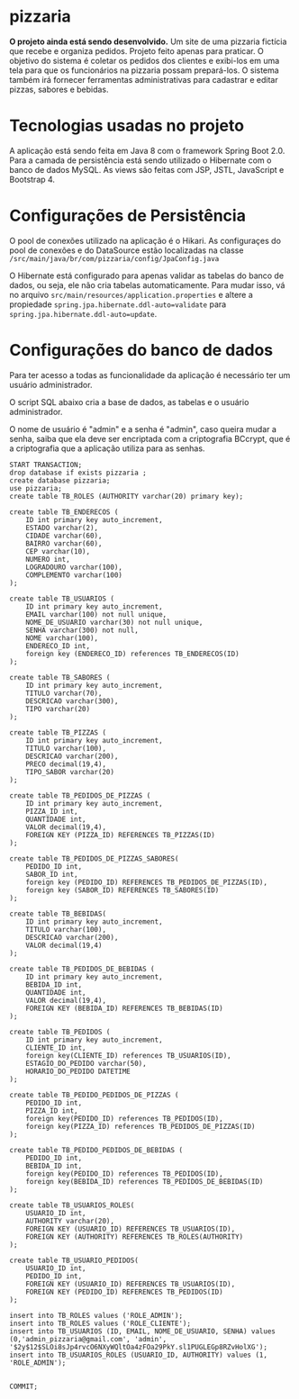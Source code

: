 # pizzaria
**O projeto ainda está sendo desenvolvido.**
Um site de uma pizzaria fictícia que recebe e organiza pedidos. Projeto feito apenas para praticar.
O objetivo do sistema é coletar os pedidos dos clientes e exibi-los em uma tela para que os funcionários na pizzaria possam prepará-los.
O sistema também irá fornecer ferramentas administrativas para cadastrar e editar pizzas, sabores e bebidas.

# Tecnologias usadas no projeto
A aplicação está sendo feita em Java 8 com o framework Spring Boot 2.0. Para a camada de persistência está sendo utilizado o Hibernate com o banco de dados MySQL. As views são feitas com JSP, JSTL, JavaScript e Bootstrap 4.

# Configurações de Persistência
O pool de conexões utilizado na aplicação é o Hikari.
As configuraçes do pool de conexões e do DataSource estão localizadas na classe ``/src/main/java/br/com/pizzaria/config/JpaConfig.java``

O Hibernate está configurado para apenas validar as tabelas do banco de dados, ou seja, ele não cria tabelas automaticamente. Para mudar isso, vá no arquivo ``src/main/resources/application.properties`` e altere a propiedade ``spring.jpa.hibernate.ddl-auto=validate`` para ``spring.jpa.hibernate.ddl-auto=update``.

# Configurações do banco de dados
Para ter acesso a todas as funcionalidade da aplicação é necessário ter um usuário administrador.

O script SQL abaixo cria a base de dados, as tabelas e o usuário administrador. 

O nome de usuário é "admin" e a senha é "admin", caso queira mudar a senha, saiba que ela deve ser encriptada com a criptografia BCcrypt, que é a criptografia que a aplicação utiliza para as senhas.

```
START TRANSACTION;
drop database if exists pizzaria ;
create database pizzaria;
use pizzaria;
create table TB_ROLES (AUTHORITY varchar(20) primary key);

create table TB_ENDERECOS ( 
	ID int primary key auto_increment,
    ESTADO varchar(2),
    CIDADE varchar(60),
    BAIRRO varchar(60),
    CEP varchar(10),
    NUMERO int,
    LOGRADOURO varchar(100),
    COMPLEMENTO varchar(100)
);

create table TB_USUARIOS (
	ID int primary key auto_increment, 
    EMAIL varchar(100) not null unique, 
    NOME_DE_USUARIO varchar(30) not null unique,
    SENHA varchar(300) not null,
    NOME varchar(100),
    ENDERECO_ID int,
    foreign key (ENDERECO_ID) references TB_ENDERECOS(ID)
);    

create table TB_SABORES (
	ID int primary key auto_increment,
    TITULO varchar(70),
    DESCRICAO varchar(300),
    TIPO varchar(20)
);

create table TB_PIZZAS (
	ID int primary key auto_increment,
    TITULO varchar(100),
    DESCRICAO varchar(200),
    PRECO decimal(19,4),
    TIPO_SABOR varchar(20)
);

create table TB_PEDIDOS_DE_PIZZAS (
	ID int primary key auto_increment,
    PIZZA_ID int,
    QUANTIDADE int,
    VALOR decimal(19,4),
    FOREIGN KEY (PIZZA_ID) REFERENCES TB_PIZZAS(ID)
);

create table TB_PEDIDOS_DE_PIZZAS_SABORES(
	PEDIDO_ID int,
    SABOR_ID int,
    foreign key (PEDIDO_ID) REFERENCES TB_PEDIDOS_DE_PIZZAS(ID),
    foreign key (SABOR_ID) REFERENCES TB_SABORES(ID)
);

create table TB_BEBIDAS(
	ID int primary key auto_increment,
    TITULO varchar(100),
    DESCRICAO varchar(200),
    VALOR decimal(19,4)
);

create table TB_PEDIDOS_DE_BEBIDAS (
	ID int primary key auto_increment,
    BEBIDA_ID int,
    QUANTIDADE int,
    VALOR decimal(19,4),
    FOREIGN KEY (BEBIDA_ID) REFERENCES TB_BEBIDAS(ID)
);

create table TB_PEDIDOS (
	ID int primary key auto_increment,
    CLIENTE_ID int,
    foreign key(CLIENTE_ID) references TB_USUARIOS(ID),
    ESTAGIO_DO_PEDIDO varchar(50),
    HORARIO_DO_PEDIDO DATETIME
);

create table TB_PEDIDO_PEDIDOS_DE_PIZZAS (
	PEDIDO_ID int,
    PIZZA_ID int,
    foreign key(PEDIDO_ID) references TB_PEDIDOS(ID),
    foreign key(PIZZA_ID) references TB_PEDIDOS_DE_PIZZAS(ID)
);

create table TB_PEDIDO_PEDIDOS_DE_BEBIDAS (
	PEDIDO_ID int,
    BEBIDA_ID int,
    foreign key(PEDIDO_ID) references TB_PEDIDOS(ID),
    foreign key(BEBIDA_ID) references TB_PEDIDOS_DE_BEBIDAS(ID)
);

create table TB_USUARIOS_ROLES(
	USUARIO_ID int,
    AUTHORITY varchar(20), 
	FOREIGN KEY (USUARIO_ID) REFERENCES TB_USUARIOS(ID),
    FOREIGN KEY (AUTHORITY) REFERENCES TB_ROLES(AUTHORITY)
);

create table TB_USUARIO_PEDIDOS(
	USUARIO_ID int,
    PEDIDO_ID int, 
	FOREIGN KEY (USUARIO_ID) REFERENCES TB_USUARIOS(ID),
    FOREIGN KEY (PEDIDO_ID) REFERENCES TB_PEDIDOS(ID)
);

insert into TB_ROLES values ('ROLE_ADMIN');
insert into TB_ROLES values ('ROLE_CLIENTE');
insert into TB_USUARIOS (ID, EMAIL, NOME_DE_USUARIO, SENHA) values (0,'admin_pizzaria@gmail.com', 'admin', '$2y$12$SLOi8sJp4rvcO6NXyWQltOa4zFOa29PkY.sl1PUGLEGp8RZvHolXG');
insert into TB_USUARIOS_ROLES (USUARIO_ID, AUTHORITY) values (1, 'ROLE_ADMIN');


COMMIT;
```
